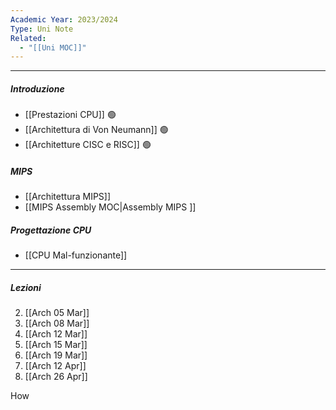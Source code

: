 ```yaml
---
Academic Year: 2023/2024
Type: Uni Note
Related:
  - "[[Uni MOC]]"
---
```

---
##### Introduzione
- [[Prestazioni CPU]] 🟢
- [[Architettura di Von Neumann]] 🟢
- [[Architetture CISC e RISC]] 🟢

##### MIPS
- [[Architettura MIPS]]
- [[MIPS Assembly MOC|Assembly MIPS ]]

##### Progettazione CPU
- [[CPU Mal-funzionante]]






---
##### Lezioni
2. [[Arch 05 Mar]]
3. [[Arch 08 Mar]]
4. [[Arch 12 Mar]]
5. [[Arch 15 Mar]]
6. [[Arch 19 Mar]]
7. [[Arch 12 Apr]]
8. [[Arch 26 Apr]]

How  